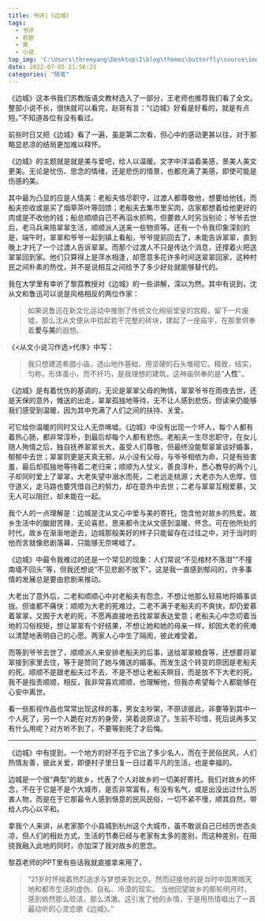 ```yaml
---
title: 书评|《边城》
tags:
  - 书评
  - 悲剧
  - 美
  - 小说
top_img: 'C:\Users\threeyang\Desktop\I\blog\themes\butterfly\source\img\4261.JPG'
date: 2022-07-05 21:56:21
categories: "随笔"
---
```


《边城》这本书我们苏教版语文教材选入了一部分，王老师也推荐我们看了全文。整部小说不长，很快就可以看完，赵哥有言：“《边城》好看是好看的，就是有点短。”不知道各位有没有看过。

前些时日又把《边城》看了一遍，虽是第二次看，但心中的感动更甚以往，对于那略显悲凉的结局更加难以释怀。

《边城》的主题就是就是美与爱吧，给人以温暖。文字中洋溢着美感，景美人美文更美。无论是忧伤、思念的情绪，还是悲伤的情景，也都充满了美感，即使可能是伤感的美。

其中最为凸显的应是人情美：老船夫恪尽职守，过渡人都尊敬他，想要给他钱，而船夫拒收或是买了烟草茶叶等回馈；老船夫去集市里买肉，店家都想着给他更好的肉或是不收他的钱；船总顺顺自己不再泅水抓鸭，但要救人时另当别论；爷爷去世后，老马兵来陪翠翠生活，顺顺派人送来一些物资等。还有一个令我印象深刻的是，端午时，翠翠和爷爷一起到镇上看船，爷爷提前回去了，未能告诉翠翠，直到晚上才托了一个过渡人告诉翠翠。而那个过渡人不只是传达个消息，还撑着火把送翠翠回到家。他们只算得上是萍水相逢，却愿意多花许多时间送翠翠回家，这种村民之间朴素的热忱，并不是说相互之间给予了多少好处就能够替代的。

我在大学里有幸听了黎荔教授对《边城》的一些讲解，深以为然。其中有说到，沈从文和鲁迅可以说是风格相反的两位作家：

> 如果说鲁迅在新文化运动中推倒了传统文化绚丽堂皇的宫殿，留下一片废墟，那么沈从文便从中拾起若干完整的砖块，建起了一座庙宇，在那里供奉着**爱与美**的遐想。

《<从文小说习作选>代序》中写：

> 我只想建造希腊小庙，选山地作基础，用坚硬的石头堆砌它。精致，结实，匀称，形体虽小，而不纤巧，是我理想的建筑。这神庙供奉的是“**人性**”。

《边城》是有着忧伤的基调的，无论是翠翠父母的殉情，翠翠爷爷在雨夜去世，还是天保的意外，傩送的出走，翠翠孤独地等待，无不让人感到悲伤，但读来仍能够我们感受到温暖，因为其中充满了人们之间的扶持、关爱。

可它给你温暖的同时又让人无奈唏嘘。《边城》中没有出现一个坏人，每个人都有着热心肠，都非常淳朴，到最后却每个人都有悲伤。老船夫一生尽忠职守，在女儿随人殉情之后，独自抚养翠翠长大，虽受人们尊敬，但最终没能帮翠翠谈好婚事，郁郁中去世；翠翠则更是天真无邪，从小没有父母，与爷爷相依为命，只是有些害羞，最后却孤独地等待着二老归来；顺顺为人仗义，善良淳朴，悉心教导的两个儿子却同时爱上了翠翠，大老失望中溺水而死，二老远走桃源；大老亦为人忠厚，信守道义，走马路也要凭借自己的努力，却在意外中去世；二老与翠翠互相爱慕，又无人可以阻拦，却未能在一起。

我个人的一点理解是：边城是沈从文心中爱与美的寄托，饱含他对故乡的热爱。故乡生活中的酸甜苦辣，无论喜悲，思来都令沈从文感到温暖、怀念。可在他所处的时代，故乡在渐渐地逝去，边城那般美好的样子只能留存在过往之中，对于当时的他而言就像悲剧落幕，只能够无奈唏嘘了。

《边城》中最令我难过的还是一个常见的现象：人们常说“不见棺材不落泪”“不撞南墙不回头”等，但我还想说“不见悲剧不放下”。这是我一直感到郁闷的，许多事情的发展总是要由悲剧来推动。

大老出了意外后，二老和顺顺心中对老船夫有怨念，不想让他那么轻易地将婚事谈拢。但谁都不痛快：顺顺为大老的死难过，二老不满于老船夫的不爽快，却仍爱慕着翠翠，又囿于大老的死，不愿再直接地去找翠翠表达爱意；老船夫心中念叨着当地的习俗规矩，想让翠翠有个好结果，不想让她和她的母亲一样，却因大老的死难以清楚地表明自己的心愿。两家人心中生了隔阂，彼此难受着。

而等到爷爷去世了，顺顺派人来安排老船夫的后事，送给翠翠粮食等，还想要将翠翠接到家里去住，等于是赞同了她与傩送的婚事。而发生这个转变的原因是老船夫的死。顺顺不是跟老船夫过不去，不是不想让老船夫瞑目，而是放不下大老的死。我不是指责顺顺，相反，我非常喜欢顺顺，也理解他，但我亦希望每个人都能够在心安中离世。

看一些影视作品也常常出现这样的事，男女主吵架，不原谅彼此，非要等到其中一个人死了，另一个人跪在对方的身旁，哭着说原谅了。生前不珍惜，死后说再多又有什么用呢？对方听不到了，不要等到死了才后悔。

---

《边城》中有提到，一个地方的好不在于它出了多少名人，而在于民俗民风，人们热情友善，彼此关爱，即便村子里日复一日过着平凡的生活，也是幸福的。

边城是一个很“典型”的故乡，代表了个人对故乡的一切美好寄托。我们对故乡的怀念，不在于它是不是个大城市，是否非常富有，有没有名气，或是出没出过什么厉害人物，而是在于它那最令人感到惬意的民风民俗，一切不紧不慢，顺其自然，带给人内心以平和。

拿我个人来讲，从老家那个小县城到杭州这个大城市，虽不敢说自己已经历世态炎凉，但人们的相处方式，生活的节奏已经与老家有太多的差别，而这种差别，在阻挠我融入此地的同时，亦加深了我对故乡的思念。

黎荔老师的PPT里有些话我就直接拿来用了，

> “21岁时怀揣着热烈追求与梦想来到北京。然而迎接他的是当时中国黑暗天地和都市生活的虚伪、自私、冷漠的现实。  当他回望故乡的那轮明月时，感到依然那么皎洁，那么清澈。这引发了他的乡情，于是用热情唱出了一首最动听的心灵恋歌《边城》。”
